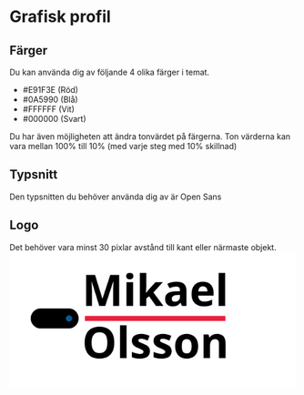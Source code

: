 # Grafisk profil

## Färger
Du kan använda dig av följande 4 olika färger i temat.

- #E91F3E (Röd)
- #0A5990 (Blå)
- #FFFFFF (Vit)
- #000000 (Svart)

Du har även möjligheten att ändra tonvärdet på färgerna.
Ton värderna kan vara mellan 100% till 10% (med varje steg med 10% skillnad)

## Typsnitt
Den typsnitten du behöver använda dig av är Open Sans

## Logo
Det behöver vara minst 30 pixlar avstånd till kant eller närmaste objekt.
![Logo](./grafiskprofil/logo.png)

